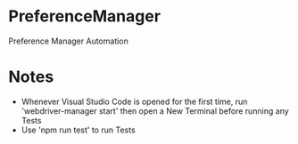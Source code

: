 # PreferenceManager
Preference Manager Automation

# Notes
- Whenever Visual Studio Code is opened for the first time, run 'webdriver-manager start' then open a New Terminal before running any Tests
- Use 'npm run test' to run Tests
